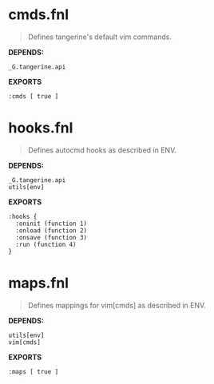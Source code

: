 # cmds.fnl
> Defines tangerine's default vim commands.

**DEPENDS:**
```
_G.tangerine.api
```

**EXPORTS**
```fennel
:cmds [ true ]
```

# hooks.fnl
> Defines autocmd hooks as described in ENV.

**DEPENDS:**
```
_G.tangerine.api
utils[env]
```

**EXPORTS**
```fennel
:hooks {
  :oninit (function 1)
  :onload (function 2)
  :onsave (function 3)
  :run (function 4)
}
```

# maps.fnl
> Defines mappings for vim[cmds] as described in ENV.

**DEPENDS:**
```
utils[env]
vim[cmds]
```

**EXPORTS**
```fennel
:maps [ true ]
```

